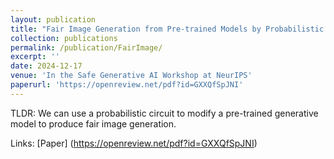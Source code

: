 ```yaml
---
layout: publication
title: "Fair Image Generation from Pre-trained Models by Probabilistic Modeling"
collection: publications
permalink: /publication/FairImage/
excerpt: ''
date: 2024-12-17
venue: 'In the Safe Generative AI Workshop at NeurIPS'
paperurl: 'https://openreview.net/pdf?id=GXXQfSpJNI'
---
```

TLDR: We can use a probabilistic circuit to modify a pre-trained generative model to produce fair image generation.

Links: [Paper] (https://openreview.net/pdf?id=GXXQfSpJNI)
